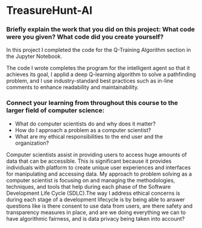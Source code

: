 # TreasureHunt-AI

### Briefly explain the work that you did on this project: What code were you given? What code did you create yourself?

In this project I completed the code for the Q-Training Algorithm section in the Jupyter Notebook. 

The code I wrote completes the program for the intelligent agent so that it achieves its goal, I applid a deep Q-learning algorithm to solve a pathfinding problem, and I use industry-standard best practices such as in-line comments to enhance readability and maintainability.


### Connect your learning from throughout this course to the larger field of computer science:
- What do computer scientists do and why does it matter?
- How do I approach a problem as a computer scientist?
- What are my ethical responsibilities to the end user and the organization?

Computer scientists assist in providing users to access huge amounts of data that can be accessible. This is significant because it provides individuals with platform to create unique user experiences and interfaces for manipulating and accessing data. My approach to problem solving as a computer scientist is focusing on and managing the methodologies, techniques, and tools that help during each phase of the Software Development Life Cycle (SDLC).The way I address ethical concerns is during each stage of a development lifecycle is by being able to answer questions like is there consent to use data from users, are there safety and transparency measures in place, and are we doing everything we can to have algorithmic fairness, and is data privacy being taken into account?
